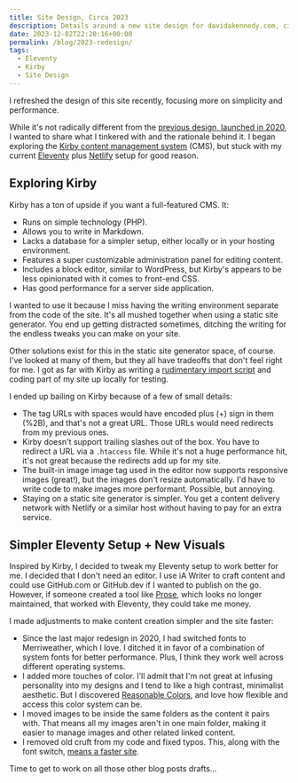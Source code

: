 ```yaml
---
title: Site Design, Circa 2023
description: Details around a new site design for davidakennedy.com, circa 2023.
date: 2023-12-02T22:20:16+00:00
permalink: /blog/2023-redesign/
tags:
  - Eleventy
  - Kirby
  - Site Design
---
```


I refreshed the design of this site recently, focusing more on simplicity and performance.

While it's not radically different from the [previous design, launched in 2020](/blog/2020-redesign/), I wanted to share what I tinkered with and the rationale behind it. I began exploring the [Kirby content management system](http://getkirby.com) (CMS), but stuck with my current [Eleventy](http://11ty.dev) plus [Netlify](https://www.netlify.com) setup for good reason.

## Exploring Kirby

Kirby has a ton of upside if you want a full-featured CMS. It:

- Runs on simple technology (PHP).
- Allows you to write in Markdown.
- Lacks a database for a simpler setup, either locally or in your hosting environment.
- Features a super customizable administration panel for editing content.
- Includes a block editor, similar to WordPress, but Kirby's appears to be less opinionated with it comes to front-end CSS.
- Has good performance for a server side application.

I wanted to use it because I miss having the writing environment separate from the code of the site. It's all mushed together when using a static site generator. You end up getting distracted sometimes, ditching the writing for the endless tweaks you can make on your site.

Other solutions exist for this in the static site generator space, of course. I've looked at many of them, but they all have tradeoffs that don't feel right for me. I got as far with Kirby as writing a [rudimentary import script](https://gist.github.com/davidakennedy/f7697650c828b1e9a5a9a5f85a85b033) and coding part of my site up locally for testing.

I ended up bailing on Kirby because of a few of small details:

- The tag URLs with spaces would have encoded plus (+) sign in them (%2B), and that's not a great URL. Those URLs would need redirects from my previous ones.
- Kirby doesn't support trailing slashes out of the box. You have to redirect a URL via a `.htaccess` file. While it's not a huge performance hit, it's not great because the redirects add up for my site.
- The built-in image image tag used in the editor now supports responsive images (great!), but the images don't resize automatically. I'd have to write code to make images more performant. Possible, but annoying.
- Staying on a static site generator is simpler. You get a content delivery network with Netlify or a similar host without having to pay for an extra service.

## Simpler Eleventy Setup + New Visuals

Inspired by Kirby, I decided to tweak my Eleventy setup to work better for me. I decided that I don't need an editor. I use iA Writer to craft content and could use GitHub.com or GitHub.dev if I wanted to publish on the go. However, if someone created a tool like [Prose](http://prose.io), which looks no longer maintained, that worked with Eleventy, they could take me money.

I made adjustments to make content creation simpler and the site faster:

- Since the last major redesign in 2020, I had switched fonts to Merriweather, which I love. I ditched it in favor of a combination of system fonts for better performance. Plus, I think they work well across different operating systems.
- I added more touches of color. I'll admit that I'm not great at infusing personality into my designs and I tend to like a high contrast, minimalist aesthetic. But I discovered [Reasonable Colors](https://reasonable.work/colors/), and love how flexible and access this color system can be.
- I moved images to be inside the same folders as the content it pairs with. That means all my images aren't in one main folder, making it easier to manage images and other related linked content.
- I removed old cruft from my code and fixed typos. This, along with the font switch, [means a faster site](https://lighthouse-metrics.com/lighthouse/checks/50141906-e9d0-469b-b4a1-ea2ff3fdfc0a).

Time to get to work on all those other blog posts drafts…
